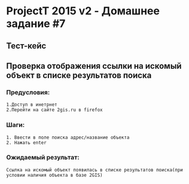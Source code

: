 # ProjectT 2015 v2 - Домашнее задание #7
## Тест-кейс
## Проверка отображения ссылки на искомый объект в списке результатов поиска

### Предусловия:
	1.Доступ в инетрнет
    2.Перейти на сайте 2gis.ru в firefox

### Шаги:
	1. Ввести в поле поиска адрес/название объекта
    2. Нажать enter

### Ожидаемый результат:
	Ссылка на искомый объект появилась в списке результатов поиска(при условии наличия объекта в базе 2GIS)